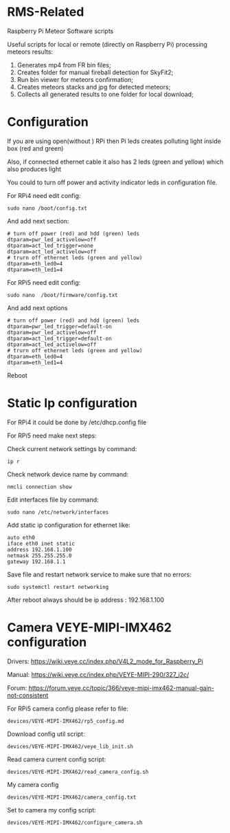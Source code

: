 # RMS-Related
Raspberry Pi Meteor Software scripts

Useful scripts for local or remote (directly on Raspberry Pi) processing meteors results:
1. Generates mp4 from FR bin files;
2. Creates folder for manual fireball detection for SkyFit2;
3. Run bin viewer for meteors confirmation;
4. Creates meteors stacks and jpg for detected meteors;
5. Collects all generated results to one folder for local download;

# Configuration
If you are using open(without  ) RPi  then Pi leds creates polluting light inside box (red and green)

Also, if connected ethernet cable it also has 2 leds (green and yellow) which also produces light  

You could to turn off power and activity indicator leds in configuration file.

For RPi4 need edit config:
```Shell
sudo nano /boot/config.txt
```
And add next section:
```
# turn off power (red) and hdd (green) leds
dtparam=pwr_led_activelow=off
dtparam=act_led_trigger=none
dtparam=act_led_activelow=off
# trurn off ethernet leds (green and yellow)
dtparam=eth_led0=4
dtparam=eth_led1=4
```

For RPi5 need edit config:
```Shell
sudo nano  /boot/firmware/config.txt
```
And add next options
```
# turn off power (red) and hdd (green) leds
dtparam=pwr_led_trigger=default-on
dtparam=pwr_led_activelow=off
dtparam=act_led_trigger=default-on
dtparam=act_led_activelow=off
# trurn off ethernet leds (green and yellow)
dtparam=eth_led0=4
dtparam=eth_led1=4
```
Reboot

# Static Ip configuration
For RPi4 it could be done by /etc/dhcp.config file

For RPi5 need make next steps:

Check current network settings by command:
```Shell
ip r
```
Check network device name by command:
```
nmcli connection show
```
Edit interfaces file by command:
```Shell
sudo nano /etc/network/interfaces
```
Add static ip configuration for ethernet like:
```
auto eth0
iface eth0 inet static
address 192.168.1.100
netmask 255.255.255.0
gateway 192.168.1.1
```
Save file and restart network service to make sure that no errors:
```Shell
sudo systemctl restart networking
```
After reboot always should be ip address : 192.168.1.100 





# Camera VEYE-MIPI-IMX462 configuration
Drivers: https://wiki.veye.cc/index.php/V4L2_mode_for_Raspberry_Pi

Manual: https://wiki.veye.cc/index.php/VEYE-MIPI-290/327_i2c/

Forum: https://forum.veye.cc/topic/366/veye-mipi-imx462-manual-gain-not-consistent

For RPi5 camera config please refer to file:
```
devices/VEYE-MIPI-IMX462/rp5_config.md
```

Download config util script:
```
devices/VEYE-MIPI-IMX462/veye_lib_init.sh
```

Read camera current config script:
```
devices/VEYE-MIPI-IMX462/read_camera_config.sh
```

My camera config
```
devices/VEYE-MIPI-IMX462/camera_config.txt
```

Set to camera my config script:
```
devices/VEYE-MIPI-IMX462/configure_camera.sh
```

